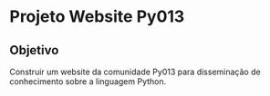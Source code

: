 # Projeto Website Py013

## Objetivo

Construir um website da comunidade Py013 para disseminação de conhecimento sobre a linguagem Python.
